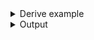 <details><summary>Derive example</summary>

```no_run
const DB: &str = "DATABASE_VAR";

#[derive(Debug, Clone, Bpaf)]
#[bpaf(options)]
pub struct Options {
    /// Use verbose output
    // No name annotation and name is not a single character:
    // `bpaf` uses it as a long name - `--verbose`
    pub verbose: bool,

    /// Compile in a release mode
    #[bpaf(short)]
    // Name is long, but explicit annotation for a short name
    // `bpaf` makes a short name from the first symbol: `-r`
    pub release: bool,

    /// Number of parallel jobs, defaults to # of CPUs
    // Explicit annotation with a short name: `-j`
    #[bpaf(short('j'))]
    pub threads: Option<usize>,

    /// Upload artifacts to the storage
    // Explicit annotation for a single suppresses the oher one,
    // but you can specify both of them. `-u` and `--upload`
    #[bpaf(short, long)]
    pub upload: bool,

    /// List of features to activate
    // you can mix explicit annotations with and without names
    // when convenient, here it's `-F` and `--features`
    #[bpaf(short('F'), long)]
    pub features: Vec<String>,

    /// Read information from the database
    #[bpaf(env(DB))]
    // Annotation for `env` does not affect annotation for names
    // this
    pub database: String,

    /// Only print essential information
    #[bpaf(short, long, long("essential"))]
    // `--essential` is a hidden ailias, `-q` and `--quiet` are visible
    pub quiet: bool,

    /// implicit long + env variable "USER"
    #[bpaf(env("USER"))]
    pub user: String,
}
```

</details>
<details><summary>Output</summary>

`--help` output will contain first short and first long names that are present and won't have
anything about hidden aliases.


<div class='bpaf-doc'>
$ app --help<br>
<b>Usage</b>: <tt><b>app</b></tt> [<tt><b>--verbose</b></tt>] [<tt><b>-r</b></tt>] [<tt><b>-j</b></tt>=<tt><i>ARG</i></tt>] [<tt><b>-u</b></tt>] [<tt><b>-F</b></tt>=<tt><i>ARG</i></tt>]... <tt><b>--database</b></tt>=<tt><i>ARG</i></tt> [<tt><b>-q</b></tt>] <tt><b>--user</b></tt>=<tt><i>ARG</i></tt><div>
<b>Available options:</b></div><dl><dt><tt><b>    --verbose</b></tt></dt>
<dd>Use verbose output</dd>
<dt><tt><b>-r</b></tt></dt>
<dd>Compile in a release mode</dd>
<dt><tt><b>-j</b></tt>=<tt><i>ARG</i></tt></dt>
<dd>Number of parallel jobs, defaults to # of CPUs</dd>
<dt><tt><b>-u</b></tt>, <tt><b>--upload</b></tt></dt>
<dd>Upload artifacts to the storage</dd>
<dt><tt><b>-F</b></tt>, <tt><b>--features</b></tt>=<tt><i>ARG</i></tt></dt>
<dd>List of features to activate</dd>
<dt><tt><b>    --database</b></tt>=<tt><i>ARG</i></tt></dt>
<dd>Read information from the database</dd>
<dt></dt>
<dd>[env:DATABASE_VAR: N/A]</dd>
<dt><tt><b>-q</b></tt>, <tt><b>--quiet</b></tt></dt>
<dd>Only print essential information</dd>
<dt><tt><b>    --user</b></tt>=<tt><i>ARG</i></tt></dt>
<dd>implicit long + env variable "USER"</dd>
<dt></dt>
<dd>[env:USER = "pacak"]</dd>
<dt><tt><b>-h</b></tt>, <tt><b>--help</b></tt></dt>
<dd>Prints help information</dd>
</dl>

<style>
div.bpaf-doc {
    padding: 14px;
    background-color:var(--code-block-background-color);
    font-family: mono;
    margin-bottom: 0.75em;
}
div.bpaf-doc dt { margin-left: 1em; }
div.bpaf-doc dd { margin-left: 3em; }
div.bpaf-doc dl { margin-top: 0; padding-left: 1em; }
div.bpaf-doc  { padding-left: 1em; }
</style>
</div>


`--essential` is a hidden alias and still works despite not being present in `--help` output
above


<div class='bpaf-doc'>
$ app --database default --essential<br>
Options { verbose: false, release: false, threads: None, upload: false, features: [], database: "default", quiet: true, user: "pacak" }
</div>


And hidden means actually hidden. While error message can suggest to fix a typo to make it a
valid _visible_ argument


<div class='bpaf-doc'>
$ app --database default --quie<br>
No such flag: <b>--quie</b>, did you mean <tt><b>--quiet</b></tt>?
<style>
div.bpaf-doc {
    padding: 14px;
    background-color:var(--code-block-background-color);
    font-family: mono;
    margin-bottom: 0.75em;
}
div.bpaf-doc dt { margin-left: 1em; }
div.bpaf-doc dd { margin-left: 3em; }
div.bpaf-doc dl { margin-top: 0; padding-left: 1em; }
div.bpaf-doc  { padding-left: 1em; }
</style>
</div>


It will not do so for hidden aliases


<div class='bpaf-doc'>
$ app --database default --essentia<br>
<b>--essentia</b> is not expected in this context
<style>
div.bpaf-doc {
    padding: 14px;
    background-color:var(--code-block-background-color);
    font-family: mono;
    margin-bottom: 0.75em;
}
div.bpaf-doc dt { margin-left: 1em; }
div.bpaf-doc dd { margin-left: 3em; }
div.bpaf-doc dl { margin-top: 0; padding-left: 1em; }
div.bpaf-doc  { padding-left: 1em; }
</style>
</div>

</details>